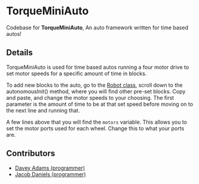 # TorqueMiniAuto

Codebase for **TorqueMiniAuto**, An auto framework written for time based autos!

## Details

TorqueMiniAuto is used for time based autos running a four motor drive to set motor speeds for a specific amount of time in blocks.

To add new blocks to the auto, go to the [Robot class](https://github.com/TexasTorque/TorqueMiniAuto/blob/main/src/main/java/frc/robot/Robot.java), scroll down to the autonomousInit() method, where you will find other pre-set blocks. Copy and paste, and change the motor speeds to your choosing. The first parameter is the amount of time to be at that set speed before moving on to the next line and running that.

A few lines above that you will find the `motors` variable. This allows you to set the motor ports used for each wheel. Change this to what your ports are.

## Contributors

- [Davey Adams (programmer)](https://github.com/humandavey/)
- [Jacob Daniels (programmer)](https://github.com/firebanner64/)
